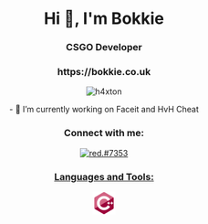 <h1 align="center">Hi 👋, I'm Bokkie</h1>
<h3 align="center">CSGO Developer</h3>
<h3 align="center">https://bokkie.co.uk</h3>

<p align="center"> <img src="https://komarev.com/ghpvc/?username=Bokkieboy&label=Profile%20views&color=0e75b6&style=flat" alt="h4xton" /> </p>

<p align="center"> - 🔭 I’m currently working on Faceit and HvH Cheat</p>

<h3 align="center">Connect with me:</h3>
<p align="center">
    <a href="https://discordapp.com/users/818568429321322507">
        <img src="https://discord.c99.nl/widget/theme-4/818568429321322507.png" alt="red.#7353" />
</p>

<h3 align="center">Languages and Tools:</h3>
<p align="center"> <a href="https://www.w3schools.com/cpp/" target="_blank">
<img src="https://raw.githubusercontent.com/devicons/devicon/master/icons/cplusplus/cplusplus-original.svg" alt="cplusplus" width="40"height="40"/> </a>
